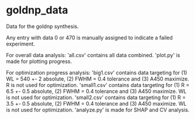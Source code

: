 # goldnp_data

Data for the goldnp synthesis.

Any entry with data 0 or 470 is manually assigned to indicate a failed experiment.

For overall data analysis:
'all.csv' contains all data combined.
'plot.py' is made for plotting progress.

For optimization progress analysis:
'big1.csv' contains data targeting for (1) WL = 540 +- 2 absolute, (2) FWHM = 0.4 tolerance and (3) A450 maximize. R is not used for optimization.
'small1.csv' contains data targeting for (1) R = 6.5 +- 0.5 absolute, (2) FWHM = 0.4 tolerance and (3) A450 maximize. WL is not used for optimization.
'small2.csv' contains data targeting for (1) R = 3.5 +- 0.5 absolute, (2) FWHM = 0.4 tolerance and (3) A450 maximize. WL is not used for optimization.
'analyze.py' is made for SHAP and CV analysis.



